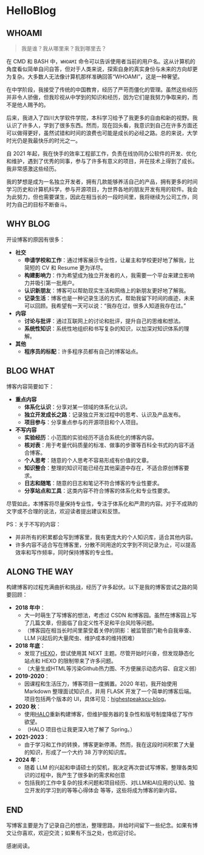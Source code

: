 # HelloBlog


## WHOAMI

> 我是谁？我从哪里来？我到哪里去？

在 CMD 和 BASH 中，`WHOAMI` 命令可以告诉使用者当前的用户名。这从计算机的角度看似简单自问自答，但对于人类来说，探索自身的真实身份与未来的方向却更为复杂。大多数人无法像计算机那样准确回答“WHOAMI”，这是一种奢望。

在中学阶段，我接受了传统的中国教育，经历了严苛而僵化的管理。虽然这些经历并非令人骄傲，但我珍视从中学到的知识和经历，因为它们是我努力争取来的，而不是他人赐予的。

后来，我进入了四川大学软件学院，本科学习给予了我更多的自由和新的视野。我认识了许多人，学到了很多东西。然而，现在回头看，我意识到自己在许多方面还可以做得更好，虽然试错和时间的浪费也可能是成长的必经之路。总的来说，大学时光仍是我最快乐的时光之一。

自 2021 年起，我在快手的效率工程部工作，负责在线协同办公软件的开发、优化和维护，遇到了优秀的同事，参与了许多有意义的项目，并在技术上得到了成长。我非常感激这些经历。

我的梦想是成为一名独立开发者，拥有几款能够养活自己的产品，拥有更多的时间学习历史和计算机科学，参与开源项目，为世界各地的朋友开发有用的软件。我会为此努力，但也需要谋生，因此在相当长的一段时间里，我将继续为公司工作，同时为自己的目标不断奋斗。

## WHY BLOG

开设博客的原因有很多：

- **社交**
  - **申请学校和工作**：通过博客展示专业性，让雇主和学校更好地了解我，比简短的 CV 和 Resume 更为详尽。
  - **构建影响力**：作为希望成为独立开发者的人，我需要一个平台来建立影响力并吸引第一批用户。
  - **认识新朋友**：博客可以帮助现实生活和网络上的新朋友更好地了解我。
  - **记录生活**：博客也是一种记录生活的方式，帮助我留下时间的痕迹，未来可以回顾。我希望有一天可以说：“我存在过，很多人知道我存在过。”
- **内容**
  - **讨论与批评**：通过互联网上的讨论和批评，提升自己的思维和想法。
  - **系统性知识**：系统性地组织和书写复杂的知识，以加深对知识体系的理解。
- **其他**
  - **程序员的标配**：许多程序员都有自己的博客站点。

## BLOG WHAT

博客内容简要如下：

- **重点内容**
  - **体系化认识**：分享对某一领域的体系化认识。
  - **独立开发成长之路**：记录独立开发过程中的思考、认识及产品发布。
  - **项目参与**：分享重点参与的开源项目和个人项目。
- **不写内容**
  - **实验经历**：小范围的实验经历不适合系统化的博客内容。
  - **核对表**：用于考量代码质量的标准、做事的步骤等百科全书式的内容不适合博客。
  - **个人思考**：随意的个人思考不容易形成有价值的文章。
  - **知识整合**：整理的知识可能已经在其他渠道中存在，不适合原创博客要求。
  - **日志和随笔**：随意的日志和笔记不符合博客的专业性要求。
  - **分享站点和工具**：这类内容不符合博客的体系化和专业性要求。

尽管如此，本博客将尽量保持专业性，专注于体系化和严肃的内容。对于不成熟的文字或不合理的说法，欢迎读者提出建议和反馈。

PS：关于不写的内容：

- 并非所有的积累都会写到博客里，我有更庞大的个人知识库，适合其他内容。
- 许多内容不适合写在博客里，分散不同用途的文字到不同记录为止，可以提高效率和写作频率，同时保持博客的专业性。

## ALONG THE WAY

构建博客的过程充满曲折和挑战，经历了许多起伏。以下是我的博客尝试之路的简要回顾：

- **2018 年中**：
  - 大一时萌生了写博客的想法，考虑过 CSDN 和博客园。虽然在博客园上写了几篇文章，但面临了自定义性不足和平台风险等问题。
  - （博客园在相当长时间里蒙受着关停的阴影：被监管部门勒令自我审查、LLM 兴起后的大量爬虫、维护成本的维持困难）
- **2018 年底**：
  - 发现了[HEXO](https://hexo.io/)，尝试使用其 NEXT 主题。尽管开始时兴奋，但发现静态化站点和 HEXO 的限制带来了许多问题。
  - （大量生成HTML等污染Github热力图、不方便展示动态内容、自定义弱）
- **2019-2020**：
  - 因课程和生活压力，博客项目一度搁置。2020 年初，我开始使用 Markdown 整理面试知识点，并用 FLASK 开发了一个简单的博客后端。项目包括两个版本的 UI，具体可见：[highestpeakscu-blog](https://github.com/highestpeak/highestpeakscu-blog)。
- **2020 秋**：
  - 使用[HALO](https://github.com/halo-dev/halo)重新构建博客，但维护服务器的复杂性和版号制度降低了写作欲望。
  - （HALO 项目也让我更深入地了解了 Spring。）
- **2021-2023**：
  - 由于学习和工作的转换，博客更新停滞。然而，我在这段时间积累了大量的知识，形成了一个大约 38 万字的知识库。
- **2024 年**：
  - 随着 LLM 的兴起和申请硕士的契机，我决定再次尝试写博客。整理各类知识的过程中，我产生了很多新的需求和创意
  - 包括我的工作中复杂的技术问题和项目经历、对LLM和AI应用的认知、独立开发的学习到的等等心得体会 等等，这些将成为博客的新内容。
## END

写博客主要是为了记录自己的想法，整理思路，并给时间留下一些纪念。如果有博文让你喜欢，欢迎交流；如果有不当之处，也欢迎讨论。

感谢阅读。

